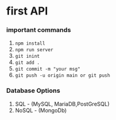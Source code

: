 # first API

### important commands

1. `npm install`
2. `npm run server`
3. `git inint`
4. `git add .`
5. `git commit -m "your msg"`
6. `git push -u origin main or git push`



### Database Options
 1. SQL - (MySQL, MariaDB,PostGreSQL)
 2. NoSQL - (MongoDb)






